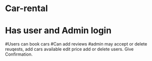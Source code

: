 # Car-rental

# Has user and Admin login
#Users can book cars
#Can add reviews
#admin may accept or delete reuqests, add cars available edit price add or delete users. Give Confirmation.

